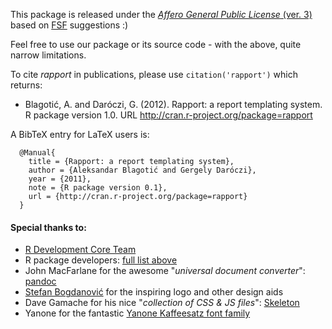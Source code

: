 This package is released under the [*Affero General Public License* (ver. 3)](http://www.gnu.org/licenses/agpl.html) based on [FSF](http://www.fsf.org/) suggestions :)

Feel free to use our package or its source code - with the above, quite narrow limitations.

To cite *rapport* in publications, please use `citation('rapport')` which returns:

 * Blagotić, A. and Daróczi, G. (2012). Rapport: a report templating system. R package version 1.0. URL http://cran.r-project.org/package=rapport

A BibTeX entry for LaTeX users is:

```
  @Manual{
    title = {Rapport: a report templating system},
    author = {Aleksandar Blagotić and Gergely Daróczi},
    year = {2011},
    note = {R package version 0.1},
    url = {http://cran.r-project.org/package=rapport}
  }
```

#### Special thanks to:

 * [R Development Core Team](http://www.r-project.org/)
 * R package developers: [full list above](#install)
 * John MacFarlane for the awesome "*universal document converter*": [pandoc](http://johnmacfarlane.net/pandoc/)
 * [Stefan Bogdanović](http://coja.in.rs/) for the inspiring logo and other design aids
 * Dave Gamache for his nice "*collection of CSS & JS files*": [Skeleton](http://getskeleton.com)
 * Yanone for the fantastic [Yanone Kaffeesatz font family](https://www.yanone.de/typedesign/kaffeesatz/)
